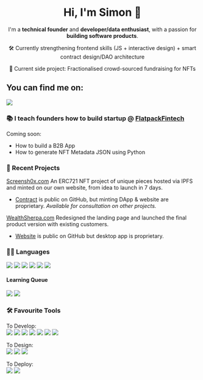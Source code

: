 <h1 align="center"> Hi, I'm Simon 👋</h1>

<p align="center">I'm a <strong>technical founder</strong> and <strong>developer/data enthusiast</strong>, with a passion for <strong>building software products</strong>. </p>
<p align="center">🛠 Currently strengthening frontend skills (JS + interactive design) + smart contract design/DAO architecture</p>
<p align="center">🚀 Current side project: Fractionalised crowd-sourced fundraising for NFTs</p>
 
## You can find me on:

<a href="https://www.linkedin.com/in/simondunkelman/"> <img src="https://img.shields.io/badge/LinkedIn-0077B5?style=for-the-badge&logo=linkedin&logoColor=white"></a> 
<!-- <a href="https://medium.com/@sjdunkelman"> <img src="https://img.shields.io/badge/Medium-12100E?style=for-the-badge&logo=medium&logoColor=white"> </a> -->

### 📚 I teach founders how to build startup @ <a href="https://www.flatpackfintech.com">FlatpackFintech</a>
Coming soon:
* How to build a B2B App
* How to generate NFT Metadata JSON using Python


### 🚀 Recent Projects

<a href="https://www.screensh0x.com" target="_blank">Screensh0x.com</a>
An ERC721 NFT project of unique pieces hosted via IPFS and minted on our own website, from idea to launch in 7 days.
* [Contract](https://github.com/SJDunkelman/Screensh0x-contract) is public on GitHub, but minting DApp & website are proprietary. <em>Available for consultation on other projects.</em>

<a href="https://www.wealthsherpa.co.uk" target="_blank">WealthSherpa.com</a>
Redesigned the landing page and launched the final product version with existing customers.
* [Website](https://github.com/SJDunkelman/WealthSherpaSiteTest) is public on GitHub but desktop app is proprietary.

### 👨‍💻 Languages

<img src="https://img.shields.io/badge/Python-FFD43B?style=for-the-badge&logo=python&logoColor=darkgreen"> <img src="https://img.shields.io/badge/C%2B%2B-00599C?style=for-the-badge&logo=c%2B%2B&logoColor=white"> <img src="https://img.shields.io/badge/Solidity-e6e6e6?style=for-the-badge&logo=solidity&logoColor=black"> <img src="https://img.shields.io/badge/HTML5-E34F26?style=for-the-badge&logo=html5&logoColor=white"> <img src="https://img.shields.io/badge/CSS3-1572B6?style=for-the-badge&logo=css3&logoColor=white"> <img src="https://img.shields.io/badge/R-276DC3?style=for-the-badge&logo=r&logoColor=white">

#### Learning Queue

<img src="https://img.shields.io/badge/JavaScript-323330?style=for-the-badge&logo=javascript&logoColor=F7DF1E"> <img src="https://img.shields.io/badge/Go-00ADD8?style=for-the-badge&logo=go&logoColor=white">

### 🛠 Favourite Tools 

To Develop: <br />
<img src="https://img.shields.io/badge/Numpy-777BB4?style=for-the-badge&logo=numpy&logoColor=white"> <img src="https://img.shields.io/badge/Pandas-2C2D72?style=for-the-badge&logo=pandas&logoColor=white"> <img src="https://img.shields.io/badge/SciPy-654FF0?style=for-the-badge&logo=SciPy&logoColor=white"> <img src="https://img.shields.io/badge/scikit_learn-F7931E?style=for-the-badge&logo=scikit-learn&logoColor=white"> <img src="https://img.shields.io/badge/fastapi-109989?style=for-the-badge&logo=FASTAPI&logoColor=white"> <img src="https://img.shields.io/badge/PostgreSQL-316192?style=for-the-badge&logo=postgresql&logoColor=white"> <img src="https://img.shields.io/badge/Tailwind_CSS-38B2AC?style=for-the-badge&logo=tailwind-css&logoColor=white">

To Design: <br />
<img src="https://img.shields.io/badge/Adobe%20XD-470137?style=for-the-badge&logo=Adobe%20XD&logoColor=#FF61F6"> <img src="https://img.shields.io/badge/Adobe%20Photoshop-31A8FF?style=for-the-badge&logo=Adobe%20Photoshop&logoColor=black"> <img src="https://img.shields.io/badge/Adobe%20Illustrator-FF9A00?style=for-the-badge&logo=adobe%20illustrator&logoColor=white">

To Deploy: <br />
<img src="https://img.shields.io/badge/Netlify-00C7B7?style=for-the-badge&logo=netlify&logoColor=white"> <img src="https://img.shields.io/badge/Digital_Ocean-0080FF?style=for-the-badge&logo=DigitalOcean&logoColor=white">
